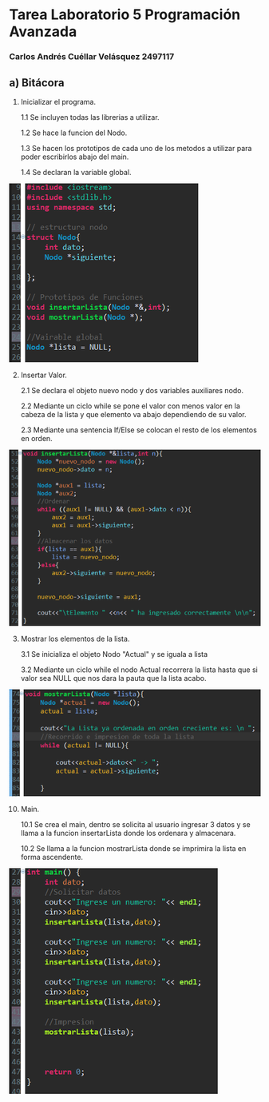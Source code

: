 # Tarea Laboratorio 5 Programación Avanzada

### Carlos Andrés Cuéllar Velásquez 2497117
       
## a) Bitácora


1. Inicializar el programa.

   1.1 Se incluyen todas las librerias a utilizar. 
   
   1.2 Se hace la funcion del Nodo.
   
   1.3 Se hacen los prototipos de cada uno de los metodos a utilizar para poder escribirlos abajo del main.
   
   1.4 Se declaran la variable global. 

 ![](Tarea5-Lab5Fotos/prototipos.png)

 
2. Insertar Valor.

   2.1 Se declara el objeto nuevo nodo y dos variables auxiliares nodo. 
   
   2.2 Mediante un ciclo while se pone el valor con menos valor en la cabeza de la lista y que elemento va abajo dependiendo de su valor.
   
   2.3 Mediante una sentencia If/Else se colocan el resto de los elementos en orden. 
   
![](Tarea5-Lab5Fotos/put.png)

3. Mostrar los elementos de la lista.

   3.1 Se inicializa el objeto Nodo "Actual" y se iguala a lista
   
   3.2 Mediante un ciclo while el nodo Actual recorrera la lista hasta que si valor sea NULL que nos dara la pauta que la lista acabo.

![](Tarea5-Lab5Fotos/show.png)

10. Main.

       10.1 Se crea el main, dentro se solicita al usuario ingresar 3 datos y se llama a la funcion insertarLista donde los ordenara y          almacenara. 
   
       10.2  Se llama a la funcion mostrarLista donde se imprimira la lista en forma ascendente.
   
![](Tarea5-Lab5Fotos/main.png)
